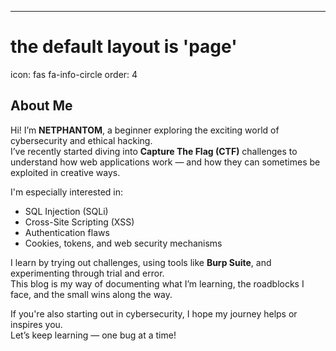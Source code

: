 ---
# the default layout is 'page'
icon: fas fa-info-circle
order: 4

## About Me

Hi! I’m **NETPHANTOM**, a beginner exploring the exciting world of cybersecurity and ethical hacking.  
I’ve recently started diving into **Capture The Flag (CTF)** challenges to understand how web applications work — and how they can sometimes be exploited in creative ways.

I'm especially interested in:
- SQL Injection (SQLi)
- Cross-Site Scripting (XSS)
- Authentication flaws
- Cookies, tokens, and web security mechanisms

I learn by trying out challenges, using tools like **Burp Suite**, and experimenting through trial and error.  
This blog is my way of documenting what I’m learning, the roadblocks I face, and the small wins along the way.

If you're also starting out in cybersecurity, I hope my journey helps or inspires you.  
Let’s keep learning — one bug at a time!
